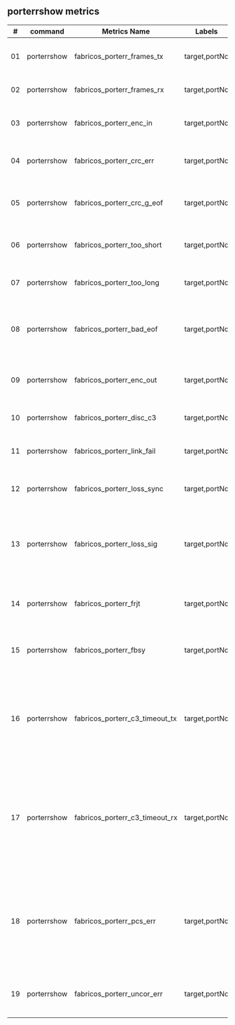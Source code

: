 ## porterrshow metrics
| # | command | Metrics Name | Labels | Description |
| -- | -- | --| --| --| 
| 01 | porterrshow | fabricos_porterr_frames_tx| target,portNo | Number of frames transmitted (Tx).|
| 02 | porterrshow |fabricos_porterr_frames_rx  | target,portNo| Number of frames received (Rx). |
| 03 | porterrshow| fabricos_porterr_enc_in | target,portNo | Number of encoding errors inside frames received (Rx). |
| 04 | porterrshow | fabricos_porterr_crc_err | target,portNo | Number of frames with CRC errors received (Rx). |
| 05 | porterrshow | fabricos_porterr_crc_g_eof| target,portNo | Number of frames with CRC errors with good EOF received (Rx). |
| 06 | porterrshow |fabricos_porterr_too_short | target,portNo | Number of frames shorter than minimum received (Rx). |
| 07 | porterrshow |fabricos_porterr_too_long | target,portNo | Number of frames longer than maximum received (Rx). |
| 08 | porterrshow |fabricos_porterr_bad_eof | target,portNo | Number of frames with bad end-of-frame delimiters received (Rx). | 
| 09 | porterrshow |fabricos_porterr_enc_out | target,portNo | Number of encoding error outside of frames received (Rx). |
| 10 | porterrshow |fabricos_porterr_disc_c3 | target,portNo | Number of Class 3 frames discarded (Rx). | 
| 11 | porterrshow |fabricos_porterr_link_fail | target,portNo | Number of link failures (LF1 or LF2 states) received (Rx). |
| 12 | porterrshow |fabricos_porterr_loss_sync | target,portNo | Number of times synchronization was lost (Rx). |
| 13 | porterrshow |fabricos_porterr_loss_sig | target,portNo | Number of times a loss of signal was received (increments whenever an SFP is removed) (Rx). |
| 14 | porterrshow |fabricos_porterr_frjt | target,portNo | Number of transmitted frames rejected with F_RJT (Tx).|  
| 15 | porterrshow |fabricos_porterr_fbsy | target,portNo | Number of transmitted frames busied with F_BSY (Tx). |
| 16 | porterrshow |fabricos_porterr_c3_timeout_tx | target,portNo | The number of transmit class 3 frames discarded at the transmission port due to timeout (platform- and port-specific). |
| 17 | porterrshow |fabricos_porterr_c3_timeout_rx | target,portNo | The number of receive class 3 frames received at this port and discarded at the transmission port due to timeout (platform- and port-specific). |
| 18 | porterrshow |fabricos_porterr_pcs_err | target,portNo | The number of Physical Coding Sublayer (PCS) block errors. This counter records encoding violations on 10 Gbps or 16 Gbps ports. |
| 19 | porterrshow |fabricos_porterr_uncor_err | target,portNo | The number of uncorrectable forward error corrections (FEC). |